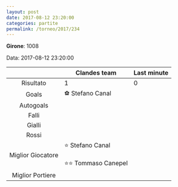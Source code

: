 ```yaml
---
layout: post
date: 2017-08-12 23:20:00
categories: partite
permalink: /torneo/2017/234
---
```

**Girone**: 1008

Data: 2017-08-12 23:20:00

| | Clandes team | Last minute |
|:-----:|-----|-----|
Risultato|1|0
Goals|⚽ Stefano Canal|
Autogoals||
Falli||
Gialli||
Rossi||
Miglior Giocatore|⭐ Stefano Canal<br/><br/>⭐⭐ Tommaso Canepel<br/>|
Miglior Portiere||